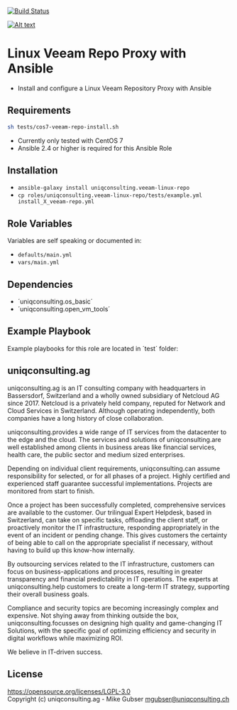 [![Build Status](https://travis-ci.org/uniqconsulting.ag/ansible.veeam-linux-repo.svg?branch=master)](https://travis-ci.org/uniqconsulting.ag/ansible.veeam-linux-repo)

[![Alt text](https://www.uniqconsulting.ch/images/logo.png)](https://www.uniqconsulting.ch/)

Linux Veeam Repo Proxy with Ansible
=================

* Install and configure a Linux Veeam Repository Proxy with Ansible

Requirements
------------

```bash
sh tests/cos7-veeam-repo-install.sh
```

* Currently only tested with CentOS 7
* Ansible 2.4 or higher is required for this Ansible Role

Installation
------------

* `ansible-galaxy install uniqconsulting.veeam-linux-repo`
* `cp roles/uniqconsulting.veeam-linux-repo/tests/example.yml install_X_veeam-repo.yml`

Role Variables
--------------
Variables are self speaking or documented in:   
* `defaults/main.yml`
* `vars/main.yml`

Dependencies
------------

* ´uniqconsulting.os_basic´
* ´uniqconsulting.open_vm_tools´

Example Playbook
----------------

Example playbooks for this role are located in ´test´ folder:

uniqconsulting.ag
-----------------

uniqconsulting.ag is an IT consulting company with headquarters in Bassersdorf, Switzerland and a wholly owned subsidiary of Netcloud AG since 2017.
Netcloud is a privately held company, reputed for Network and Cloud Services in Switzerland. Although operating independently, both companies have a long history of close collaboration.

uniqconsulting.provides a wide range of IT services from the datacenter to the edge and the cloud. The services and solutions of uniqconsulting.are well established among clients in business areas like financial services, health care, the public sector and medium sized enterprises.

Depending on individual client requirements, uniqconsulting.can assume responsibility for selected, or for all phases of a project. Highly certified and experienced staff guarantee successful implementations. Projects are monitored from start to finish. 

Once a project has been successfully completed, comprehensive services are available to the customer. Our trilingual Expert Helpdesk, based in Switzerland, can take on specific tasks, offloading the client staff, or proactively monitor the IT infrastructure, responding appropriately in the event of an incident or pending change. This gives customers the certainty of being able to call on the appropriate specialist if necessary, without having to build up this know-how internally.

By outsourcing services related to the IT infrastructure, customers can focus on business-applications and processes, resulting in greater transparency and financial predictability in IT operations. The experts at uniqconsulting.help customers to create a long-term IT strategy, supporting their overall business goals.

Compliance and security topics are becoming increasingly complex and expensive. Not shying away from thinking outside the box, uniqconsulting.focusses on designing high quality and game-changing IT Solutions, with the specific goal of optimizing efficiency and security in digital workflows while maximizing ROI.

We believe in IT-driven success.

License
--------------
https://opensource.org/licenses/LGPL-3.0    
Copyright (c) uniqconsulting.ag - Mike Gubser <mgubser@uniqconsulting.ch>
